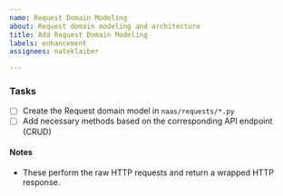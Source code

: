 ```yaml
---
name: Request Domain Modeling
about: Request domain modeling and architecture
title: Add Request Domain Modeling
labels: enhancement
assignees: nateklaiber

---
```


### Tasks

* [ ] Create the Request domain model in `naas/requests/*.py`
* [ ] Add necessary methods based on the corresponding API endpoint (CRUD)

#### Notes

* These perform the raw HTTP requests and return a wrapped HTTP response.


